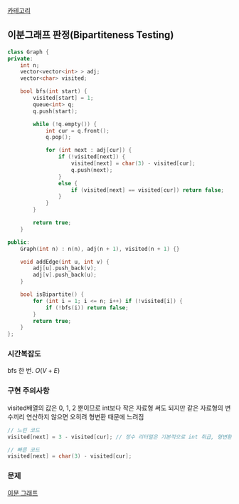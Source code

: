 [카테고리](/README.md)
## 이분그래프 판정(Bipartiteness Testing)
```cpp
class Graph {
private:
    int n;
    vector<vector<int> > adj;
    vector<char> visited;

    bool bfs(int start) {
        visited[start] = 1;
        queue<int> q;
        q.push(start);

        while (!q.empty()) {
            int cur = q.front();
            q.pop();

            for (int next : adj[cur]) {
                if (!visited[next]) {
                    visited[next] = char(3) - visited[cur];
                    q.push(next);
                }
                else {
                    if (visited[next] == visited[cur]) return false;
                }
            }
        }

        return true;
    }

public:
    Graph(int n) : n(n), adj(n + 1), visited(n + 1) {}

    void addEdge(int u, int v) {
        adj[u].push_back(v);
        adj[v].push_back(u);
    }

    bool isBipartite() {
        for (int i = 1; i <= n; i++) if (!visited[i]) {
            if (!bfs(i)) return false;
        }
        return true;
    }
};
```
### 시간복잡도 
bfs 한 번. $O(V+E)$   

### 구현 주의사항
visited배열의 값은 0, 1, 2 뿐이므로 int보다 작은 자료형 써도 되지만 같은 자료형의 변수끼리 연산하지 않으면 오히려 형변환 때문에 느려짐   
```cpp
// 느린 코드
visited[next] = 3 - visited[cur]; // 정수 리터럴은 기본적으로 int 취급, 형변환 일어나서 속도 저하

// 빠른 코드
visited[next] = char(3) - visited[cur];
```

### 문제
[이분 그래프](https://www.acmicpc.net/problem/1707)